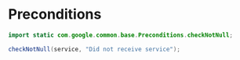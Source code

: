 # Preconditions

```java
import static com.google.common.base.Preconditions.checkNotNull;
```

```java
checkNotNull(service, "Did not receive service");
```

